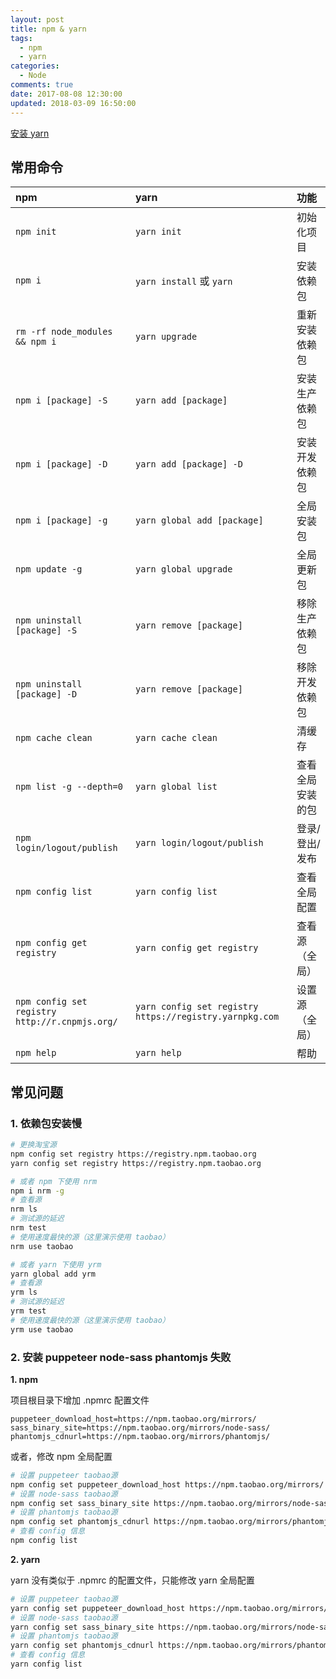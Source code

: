 ```yaml
---
layout: post
title: npm & yarn
tags:
  - npm
  - yarn
categories:
  - Node
comments: true
date: 2017-08-08 12:30:00
updated: 2018-03-09 16:50:00
---
```


[安装 yarn](https://yarnpkg.com/zh-Hans/docs/install)

<!-- more -->

## 常用命令

| npm                                            | yarn                                                    | 功能             |
| :--------------------------------------------- | :------------------------------------------------------ | :--------------- |
| `npm init`                                     | `yarn init`                                             | 初始化项目       |
| `npm i`                                        | `yarn install` 或 `yarn`                                | 安装依赖包       |
| `rm -rf node_modules && npm i`                 | `yarn upgrade`                                          | 重新安装依赖包   |
| `npm i [package] -S`                           | `yarn add [package]`                                    | 安装生产依赖包   |
| `npm i [package] -D`                           | `yarn add [package] -D`                                 | 安装开发依赖包   |
| `npm i [package] -g`                           | `yarn global add [package]`                             | 全局安装包       |
| `npm update -g`                                | `yarn global upgrade`                                   | 全局更新包       |
| `npm uninstall [package] -S`                   | `yarn remove [package]`                                 | 移除生产依赖包   |
| `npm uninstall [package] -D`                   | `yarn remove [package]`                                 | 移除开发依赖包   |
| `npm cache clean`                              | `yarn cache clean`                                      | 清缓存           |
| `npm list -g --depth=0`                        | `yarn global list`                                      | 查看全局安装的包 |
| `npm login/logout/publish`                     | `yarn login/logout/publish`                             | 登录/登出/发布   |
| `npm config list`                              | `yarn config list`                                      | 查看全局配置     |
| `npm config get registry`                      | `yarn config get registry`                              | 查看源（全局）   |
| `npm config set registry http://r.cnpmjs.org/` | `yarn config set registry https://registry.yarnpkg.com` | 设置源（全局）   |
| `npm help`                                     | `yarn help`                                             | 帮助             |

## 常见问题

### 1. 依赖包安装慢

```bash
# 更换淘宝源
npm config set registry https://registry.npm.taobao.org
yarn config set registry https://registry.npm.taobao.org

# 或者 npm 下使用 nrm
npm i nrm -g
# 查看源
nrm ls
# 测试源的延迟
nrm test
# 使用速度最快的源（这里演示使用 taobao）
nrm use taobao

# 或者 yarn 下使用 yrm
yarn global add yrm
# 查看源
yrm ls
# 测试源的延迟
yrm test
# 使用速度最快的源（这里演示使用 taobao）
yrm use taobao
```

### 2. 安装 puppeteer node-sass phantomjs 失败

**1. npm**

项目根目录下增加 .npmrc 配置文件

```plain
puppeteer_download_host=https://npm.taobao.org/mirrors/
sass_binary_site=https://npm.taobao.org/mirrors/node-sass/
phantomjs_cdnurl=https://npm.taobao.org/mirrors/phantomjs/
```

或者，修改 npm 全局配置

```bash
# 设置 puppeteer taobao源
npm config set puppeteer_download_host https://npm.taobao.org/mirrors/
# 设置 node-sass taobao源
npm config set sass_binary_site https://npm.taobao.org/mirrors/node-sass/
# 设置 phantomjs taobao源
npm config set phantomjs_cdnurl https://npm.taobao.org/mirrors/phantomjs/
# 查看 config 信息
npm config list
```

**2. yarn**

yarn 没有类似于 .npmrc 的配置文件，只能修改 yarn 全局配置

```bash
# 设置 puppeteer taobao源
yarn config set puppeteer_download_host https://npm.taobao.org/mirrors/
# 设置 node-sass taobao源
yarn config set sass_binary_site https://npm.taobao.org/mirrors/node-sass/
# 设置 phantomjs taobao源
yarn config set phantomjs_cdnurl https://npm.taobao.org/mirrors/phantomjs/
# 查看 config 信息
yarn config list
```
